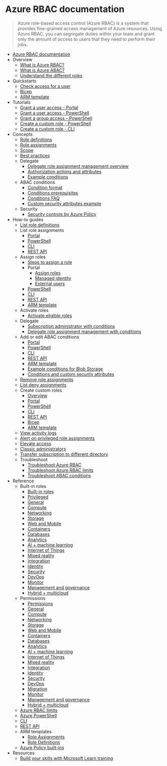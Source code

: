 # Azure RBAC documentation
> Azure role-based access control (Azure RBAC) is a system that provides fine-grained access management of Azure resources. Using Azure RBAC, you can segregate duties within your team and grant only the amount of access to users that they need to perform their jobs.
  - [Azure RBAC documentation](https://learn.microsoft.com/en-us/azure/role-based-access-control/)
  - Overview
    - [What is Azure RBAC?](https://learn.microsoft.com/en-us/azure/role-based-access-control/overview)
    - [What is Azure ABAC?](https://learn.microsoft.com/en-us/azure/role-based-access-control/conditions-overview)
    - [Understand the different roles](https://learn.microsoft.com/en-us/azure/role-based-access-control/rbac-and-directory-admin-roles)
  - Quickstarts
    - [Check access for a user](https://learn.microsoft.com/en-us/azure/role-based-access-control/check-access)
    - [Bicep](https://learn.microsoft.com/en-us/azure/role-based-access-control/quickstart-role-assignments-bicep)
    - [ARM template](https://learn.microsoft.com/en-us/azure/role-based-access-control/quickstart-role-assignments-template)
  - Tutorials
    - [Grant a user access - Portal](https://learn.microsoft.com/en-us/azure/role-based-access-control/quickstart-assign-role-user-portal)
    - [Grant a user access - PowerShell](https://learn.microsoft.com/en-us/azure/role-based-access-control/tutorial-role-assignments-user-powershell)
    - [Grant a group access - PowerShell](https://learn.microsoft.com/en-us/azure/role-based-access-control/tutorial-role-assignments-group-powershell)
    - [Create a custom role - PowerShell](https://learn.microsoft.com/en-us/azure/role-based-access-control/tutorial-custom-role-powershell)
    - [Create a custom role - CLI](https://learn.microsoft.com/en-us/azure/role-based-access-control/tutorial-custom-role-cli)
  - Concepts
    - [Role definitions](https://learn.microsoft.com/en-us/azure/role-based-access-control/role-definitions)
    - [Role assignments](https://learn.microsoft.com/en-us/azure/role-based-access-control/role-assignments)
    - [Scope](https://learn.microsoft.com/en-us/azure/role-based-access-control/scope-overview)
    - [Best practices](https://learn.microsoft.com/en-us/azure/role-based-access-control/best-practices)
    - Delegate
      - [Delegate role assignment management overview](https://learn.microsoft.com/en-us/azure/role-based-access-control/delegate-role-assignments-overview)
      - [Authorization actions and attributes](https://learn.microsoft.com/en-us/azure/role-based-access-control/conditions-authorization-actions-attributes)
      - [Example conditions](https://learn.microsoft.com/en-us/azure/role-based-access-control/delegate-role-assignments-examples)
    - ABAC conditions
      - [Condition format](https://learn.microsoft.com/en-us/azure/role-based-access-control/conditions-format)
      - [Conditions prerequisites](https://learn.microsoft.com/en-us/azure/role-based-access-control/conditions-prerequisites)
      - [Conditions FAQ](https://learn.microsoft.com/en-us/azure/role-based-access-control/conditions-faq)
      - [Custom security attributes example](https://learn.microsoft.com/en-us/azure/role-based-access-control/conditions-custom-security-attributes-example)
    - Security
      - [Security controls by Azure Policy](https://learn.microsoft.com/en-us/azure/role-based-access-control/security-controls-policy)
  - How-to guides
    - [List role definitions](https://learn.microsoft.com/en-us/azure/role-based-access-control/role-definitions-list.yml)
    - List role assignments
      - [Portal](https://learn.microsoft.com/en-us/azure/role-based-access-control/role-assignments-list-portal.yml)
      - [PowerShell](https://learn.microsoft.com/en-us/azure/role-based-access-control/role-assignments-list-powershell.yml)
      - [CLI](https://learn.microsoft.com/en-us/azure/role-based-access-control/role-assignments-list-cli.yml)
      - [REST API](https://learn.microsoft.com/en-us/azure/role-based-access-control/role-assignments-list-rest)
    - Assign roles
      - [Steps to assign a role](https://learn.microsoft.com/en-us/azure/role-based-access-control/role-assignments-steps)
      - Portal
        - [Assign roles](https://learn.microsoft.com/en-us/azure/role-based-access-control/role-assignments-portal.yml)
        - [Managed identity](https://learn.microsoft.com/en-us/azure/role-based-access-control/role-assignments-portal-managed-identity.yml)
        - [External users](https://learn.microsoft.com/en-us/azure/role-based-access-control/role-assignments-external-users)
      - [PowerShell](https://learn.microsoft.com/en-us/azure/role-based-access-control/role-assignments-powershell)
      - [CLI](https://learn.microsoft.com/en-us/azure/role-based-access-control/role-assignments-cli)
      - [REST API](https://learn.microsoft.com/en-us/azure/role-based-access-control/role-assignments-rest)
      - [ARM template](https://learn.microsoft.com/en-us/azure/role-based-access-control/role-assignments-template)
    - Activate roles
      - [Activate eligible roles](https://learn.microsoft.com/en-us/azure/role-based-access-control/role-assignments-eligible-activate)
    - Delegate
      - [Subscription administrator with conditions](https://learn.microsoft.com/en-us/azure/role-based-access-control/role-assignments-portal-subscription-admin.yml)
      - [Delegate role assignment management with conditions](https://learn.microsoft.com/en-us/azure/role-based-access-control/delegate-role-assignments-portal)
    - Add or edit ABAC conditions
      - [Portal](https://learn.microsoft.com/en-us/azure/role-based-access-control/conditions-role-assignments-portal)
      - [PowerShell](https://learn.microsoft.com/en-us/azure/role-based-access-control/conditions-role-assignments-powershell)
      - [CLI](https://learn.microsoft.com/en-us/azure/role-based-access-control/conditions-role-assignments-cli)
      - [REST API](https://learn.microsoft.com/en-us/azure/role-based-access-control/conditions-role-assignments-rest)
      - [ARM template](https://learn.microsoft.com/en-us/azure/role-based-access-control/conditions-role-assignments-template)
      - [Example conditions for Blob Storage](https://learn.microsoft.com/en-us/azure/storage/blobs/storage-auth-abac-examples?toc=/azure/role-based-access-control/toc.json)
      - [Conditions and custom security attributes](https://learn.microsoft.com/en-us/azure/role-based-access-control/conditions-custom-security-attributes)
    - [Remove role assignments](https://learn.microsoft.com/en-us/azure/role-based-access-control/role-assignments-remove.yml)
    - [List deny assignments](https://learn.microsoft.com/en-us/azure/role-based-access-control/deny-assignments)
    - Create custom roles
      - [Overview](https://learn.microsoft.com/en-us/azure/role-based-access-control/custom-roles)
      - [Portal](https://learn.microsoft.com/en-us/azure/role-based-access-control/custom-roles-portal)
      - [PowerShell](https://learn.microsoft.com/en-us/azure/role-based-access-control/custom-roles-powershell)
      - [CLI](https://learn.microsoft.com/en-us/azure/role-based-access-control/custom-roles-cli)
      - [REST API](https://learn.microsoft.com/en-us/azure/role-based-access-control/custom-roles-rest)
      - [Bicep](https://learn.microsoft.com/en-us/azure/role-based-access-control/custom-roles-bicep)
      - [ARM template](https://learn.microsoft.com/en-us/azure/role-based-access-control/custom-roles-template)
    - [View activity logs](https://learn.microsoft.com/en-us/azure/role-based-access-control/change-history-report)
    - [Alert on privileged role assignments](https://learn.microsoft.com/en-us/azure/role-based-access-control/role-assignments-alert)
    - [Elevate access](https://learn.microsoft.com/en-us/azure/role-based-access-control/elevate-access-global-admin)
    - [Classic administrators](https://learn.microsoft.com/en-us/azure/role-based-access-control/classic-administrators)
    - [Transfer subscription to different directory](https://learn.microsoft.com/en-us/azure/role-based-access-control/transfer-subscription)
    - Troubleshoot
      - [Troubleshoot Azure RBAC](https://learn.microsoft.com/en-us/azure/role-based-access-control/troubleshooting)
      - [Troubleshoot Azure RBAC limits](https://learn.microsoft.com/en-us/azure/role-based-access-control/troubleshoot-limits)
      - [Troubleshoot ABAC conditions](https://learn.microsoft.com/en-us/azure/role-based-access-control/conditions-troubleshoot)
  - Reference
    - Built-in roles
      - [Built-in roles](https://learn.microsoft.com/en-us/azure/role-based-access-control/built-in-roles)
      - [Privileged](https://learn.microsoft.com/en-us/azure/role-based-access-control/built-in-roles/privileged)
      - [General](https://learn.microsoft.com/en-us/azure/role-based-access-control/built-in-roles/general)
      - [Compute](https://learn.microsoft.com/en-us/azure/role-based-access-control/built-in-roles/compute)
      - [Networking](https://learn.microsoft.com/en-us/azure/role-based-access-control/built-in-roles/networking)
      - [Storage](https://learn.microsoft.com/en-us/azure/role-based-access-control/built-in-roles/storage)
      - [Web and Mobile](https://learn.microsoft.com/en-us/azure/role-based-access-control/built-in-roles/web-and-mobile)
      - [Containers](https://learn.microsoft.com/en-us/azure/role-based-access-control/built-in-roles/containers)
      - [Databases](https://learn.microsoft.com/en-us/azure/role-based-access-control/built-in-roles/databases)
      - [Analytics](https://learn.microsoft.com/en-us/azure/role-based-access-control/built-in-roles/analytics)
      - [AI + machine learning](https://learn.microsoft.com/en-us/azure/role-based-access-control/built-in-roles/ai-machine-learning)
      - [Internet of Things](https://learn.microsoft.com/en-us/azure/role-based-access-control/built-in-roles/internet-of-things)
      - [Mixed reality](https://learn.microsoft.com/en-us/azure/role-based-access-control/built-in-roles/mixed-reality)
      - [Integration](https://learn.microsoft.com/en-us/azure/role-based-access-control/built-in-roles/integration)
      - [Identity](https://learn.microsoft.com/en-us/azure/role-based-access-control/built-in-roles/identity)
      - [Security](https://learn.microsoft.com/en-us/azure/role-based-access-control/built-in-roles/security)
      - [DevOps](https://learn.microsoft.com/en-us/azure/role-based-access-control/built-in-roles/devops)
      - [Monitor](https://learn.microsoft.com/en-us/azure/role-based-access-control/built-in-roles/monitor)
      - [Management and governance](https://learn.microsoft.com/en-us/azure/role-based-access-control/built-in-roles/management-and-governance)
      - [Hybrid + multicloud](https://learn.microsoft.com/en-us/azure/role-based-access-control/built-in-roles/hybrid-multicloud)
    - Permissions
      - [Permissions](https://learn.microsoft.com/en-us/azure/role-based-access-control/resource-provider-operations)
      - [General](https://learn.microsoft.com/en-us/azure/role-based-access-control/permissions/general)
      - [Compute](https://learn.microsoft.com/en-us/azure/role-based-access-control/permissions/compute)
      - [Networking](https://learn.microsoft.com/en-us/azure/role-based-access-control/permissions/networking)
      - [Storage](https://learn.microsoft.com/en-us/azure/role-based-access-control/permissions/storage)
      - [Web and Mobile](https://learn.microsoft.com/en-us/azure/role-based-access-control/permissions/web-and-mobile)
      - [Containers](https://learn.microsoft.com/en-us/azure/role-based-access-control/permissions/containers)
      - [Databases](https://learn.microsoft.com/en-us/azure/role-based-access-control/permissions/databases)
      - [Analytics](https://learn.microsoft.com/en-us/azure/role-based-access-control/permissions/analytics)
      - [AI + machine learning](https://learn.microsoft.com/en-us/azure/role-based-access-control/permissions/ai-machine-learning)
      - [Internet of Things](https://learn.microsoft.com/en-us/azure/role-based-access-control/permissions/internet-of-things)
      - [Mixed reality](https://learn.microsoft.com/en-us/azure/role-based-access-control/permissions/mixed-reality)
      - [Integration](https://learn.microsoft.com/en-us/azure/role-based-access-control/permissions/integration)
      - [Identity](https://learn.microsoft.com/en-us/azure/role-based-access-control/permissions/identity)
      - [Security](https://learn.microsoft.com/en-us/azure/role-based-access-control/permissions/security)
      - [DevOps](https://learn.microsoft.com/en-us/azure/role-based-access-control/permissions/devops)
      - [Migration](https://learn.microsoft.com/en-us/azure/role-based-access-control/permissions/migration)
      - [Monitor](https://learn.microsoft.com/en-us/azure/role-based-access-control/permissions/monitor)
      - [Management and governance](https://learn.microsoft.com/en-us/azure/role-based-access-control/permissions/management-and-governance)
      - [Hybrid + multicloud](https://learn.microsoft.com/en-us/azure/role-based-access-control/permissions/hybrid-multicloud)
    - [Azure RBAC limits](https://learn.microsoft.com/en-us/azure/azure-resource-manager/management/azure-subscription-service-limits)
    - [Azure PowerShell](https://learn.microsoft.com/powershell/module/az.resources)
    - [CLI](https://learn.microsoft.com/cli/azure/role)
    - [REST API](https://learn.microsoft.com/rest/api/authorization/)
    - ARM templates
      - [Role Assignments](https://learn.microsoft.com/azure/templates/microsoft.authorization/roleassignments)
      - [Role Definitions](https://learn.microsoft.com/azure/templates/microsoft.authorization/roledefinitions)
    - [Azure Policy built-ins](https://learn.microsoft.com/en-us/azure/role-based-access-control/policy-reference)
  - Resources
    - [Build your skills with Microsoft Learn training](https://learn.microsoft.com/training/browse/?products=azure-active-directory)
